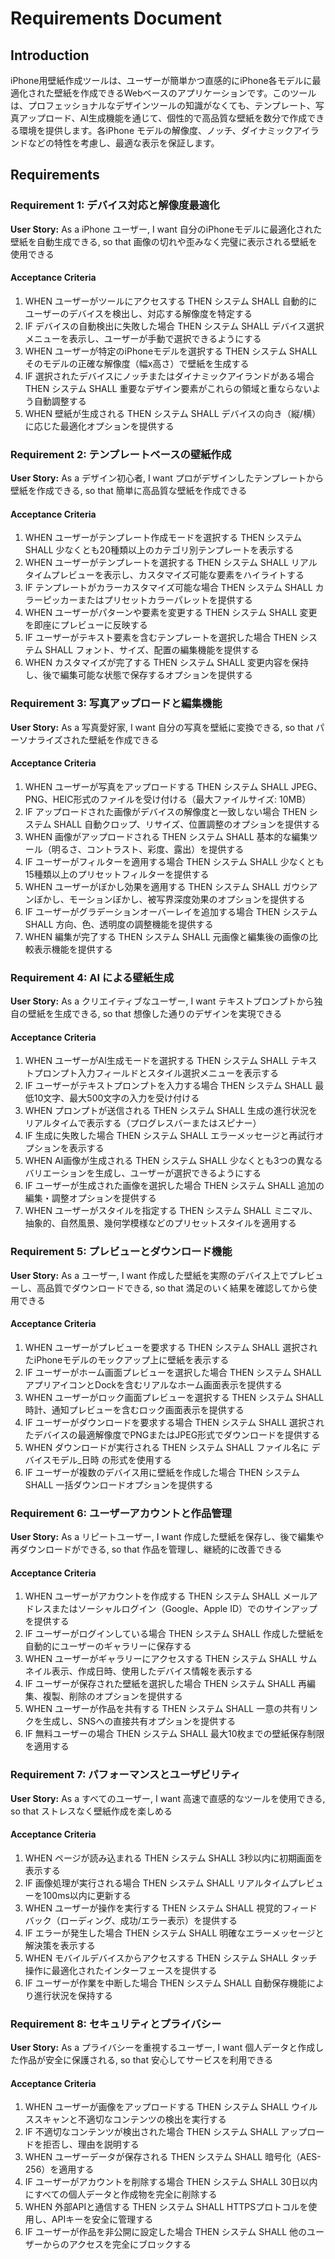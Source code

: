 # Requirements Document

## Introduction

iPhone用壁紙作成ツールは、ユーザーが簡単かつ直感的にiPhone各モデルに最適化された壁紙を作成できるWebベースのアプリケーションです。このツールは、プロフェッショナルなデザインツールの知識がなくても、テンプレート、写真アップロード、AI生成機能を通じて、個性的で高品質な壁紙を数分で作成できる環境を提供します。各iPhone モデルの解像度、ノッチ、ダイナミックアイランドなどの特性を考慮し、最適な表示を保証します。

## Requirements

### Requirement 1: デバイス対応と解像度最適化

**User Story:** As a iPhone ユーザー, I want 自分のiPhoneモデルに最適化された壁紙を自動生成できる, so that 画像の切れや歪みなく完璧に表示される壁紙を使用できる

#### Acceptance Criteria

1. WHEN ユーザーがツールにアクセスする THEN システム SHALL 自動的にユーザーのデバイスを検出し、対応する解像度を特定する
2. IF デバイスの自動検出に失敗した場合 THEN システム SHALL デバイス選択メニューを表示し、ユーザーが手動で選択できるようにする
3. WHEN ユーザーが特定のiPhoneモデルを選択する THEN システム SHALL そのモデルの正確な解像度（幅x高さ）で壁紙を生成する
4. IF 選択されたデバイスにノッチまたはダイナミックアイランドがある場合 THEN システム SHALL 重要なデザイン要素がこれらの領域と重ならないよう自動調整する
5. WHEN 壁紙が生成される THEN システム SHALL デバイスの向き（縦/横）に応じた最適化オプションを提供する

### Requirement 2: テンプレートベースの壁紙作成

**User Story:** As a デザイン初心者, I want プロがデザインしたテンプレートから壁紙を作成できる, so that 簡単に高品質な壁紙を作成できる

#### Acceptance Criteria

1. WHEN ユーザーがテンプレート作成モードを選択する THEN システム SHALL 少なくとも20種類以上のカテゴリ別テンプレートを表示する
2. WHEN ユーザーがテンプレートを選択する THEN システム SHALL リアルタイムプレビューを表示し、カスタマイズ可能な要素をハイライトする
3. IF テンプレートがカラーカスタマイズ可能な場合 THEN システム SHALL カラーピッカーまたはプリセットカラーパレットを提供する
4. WHEN ユーザーがパターンや要素を変更する THEN システム SHALL 変更を即座にプレビューに反映する
5. IF ユーザーがテキスト要素を含むテンプレートを選択した場合 THEN システム SHALL フォント、サイズ、配置の編集機能を提供する
6. WHEN カスタマイズが完了する THEN システム SHALL 変更内容を保持し、後で編集可能な状態で保存するオプションを提供する

### Requirement 3: 写真アップロードと編集機能

**User Story:** As a 写真愛好家, I want 自分の写真を壁紙に変換できる, so that パーソナライズされた壁紙を作成できる

#### Acceptance Criteria

1. WHEN ユーザーが写真をアップロードする THEN システム SHALL JPEG、PNG、HEIC形式のファイルを受け付ける（最大ファイルサイズ: 10MB）
2. IF アップロードされた画像がデバイスの解像度と一致しない場合 THEN システム SHALL 自動クロップ、リサイズ、位置調整のオプションを提供する
3. WHEN 画像がアップロードされる THEN システム SHALL 基本的な編集ツール（明るさ、コントラスト、彩度、露出）を提供する
4. IF ユーザーがフィルターを適用する場合 THEN システム SHALL 少なくとも15種類以上のプリセットフィルターを提供する
5. WHEN ユーザーがぼかし効果を適用する THEN システム SHALL ガウシアンぼかし、モーションぼかし、被写界深度効果のオプションを提供する
6. IF ユーザーがグラデーションオーバーレイを追加する場合 THEN システム SHALL 方向、色、透明度の調整機能を提供する
7. WHEN 編集が完了する THEN システム SHALL 元画像と編集後の画像の比較表示機能を提供する

### Requirement 4: AI による壁紙生成

**User Story:** As a クリエイティブなユーザー, I want テキストプロンプトから独自の壁紙を生成できる, so that 想像した通りのデザインを実現できる

#### Acceptance Criteria

1. WHEN ユーザーがAI生成モードを選択する THEN システム SHALL テキストプロンプト入力フィールドとスタイル選択メニューを表示する
2. IF ユーザーがテキストプロンプトを入力する場合 THEN システム SHALL 最低10文字、最大500文字の入力を受け付ける
3. WHEN プロンプトが送信される THEN システム SHALL 生成の進行状況をリアルタイムで表示する（プログレスバーまたはスピナー）
4. IF 生成に失敗した場合 THEN システム SHALL エラーメッセージと再試行オプションを表示する
5. WHEN AI画像が生成される THEN システム SHALL 少なくとも3つの異なるバリエーションを生成し、ユーザーが選択できるようにする
6. IF ユーザーが生成された画像を選択した場合 THEN システム SHALL 追加の編集・調整オプションを提供する
7. WHEN ユーザーがスタイルを指定する THEN システム SHALL ミニマル、抽象的、自然風景、幾何学模様などのプリセットスタイルを適用する

### Requirement 5: プレビューとダウンロード機能

**User Story:** As a ユーザー, I want 作成した壁紙を実際のデバイス上でプレビューし、高品質でダウンロードできる, so that 満足のいく結果を確認してから使用できる

#### Acceptance Criteria

1. WHEN ユーザーがプレビューを要求する THEN システム SHALL 選択されたiPhoneモデルのモックアップ上に壁紙を表示する
2. IF ユーザーがホーム画面プレビューを選択した場合 THEN システム SHALL アプリアイコンとDockを含むリアルなホーム画面表示を提供する
3. WHEN ユーザーがロック画面プレビューを選択する THEN システム SHALL 時計、通知プレビューを含むロック画面表示を提供する
4. IF ユーザーがダウンロードを要求する場合 THEN システム SHALL 選択されたデバイスの最適解像度でPNGまたはJPEG形式でダウンロードを提供する
5. WHEN ダウンロードが実行される THEN システム SHALL ファイル名に デバイスモデル_日時 の形式を使用する
6. IF ユーザーが複数のデバイス用に壁紙を作成した場合 THEN システム SHALL 一括ダウンロードオプションを提供する

### Requirement 6: ユーザーアカウントと作品管理

**User Story:** As a リピートユーザー, I want 作成した壁紙を保存し、後で編集や再ダウンロードができる, so that 作品を管理し、継続的に改善できる

#### Acceptance Criteria

1. WHEN ユーザーがアカウントを作成する THEN システム SHALL メールアドレスまたはソーシャルログイン（Google、Apple ID）でのサインアップを提供する
2. IF ユーザーがログインしている場合 THEN システム SHALL 作成した壁紙を自動的にユーザーのギャラリーに保存する
3. WHEN ユーザーがギャラリーにアクセスする THEN システム SHALL サムネイル表示、作成日時、使用したデバイス情報を表示する
4. IF ユーザーが保存された壁紙を選択した場合 THEN システム SHALL 再編集、複製、削除のオプションを提供する
5. WHEN ユーザーが作品を共有する THEN システム SHALL 一意の共有リンクを生成し、SNSへの直接共有オプションを提供する
6. IF 無料ユーザーの場合 THEN システム SHALL 最大10枚までの壁紙保存制限を適用する

### Requirement 7: パフォーマンスとユーザビリティ

**User Story:** As a すべてのユーザー, I want 高速で直感的なツールを使用できる, so that ストレスなく壁紙作成を楽しめる

#### Acceptance Criteria

1. WHEN ページが読み込まれる THEN システム SHALL 3秒以内に初期画面を表示する
2. IF 画像処理が実行される場合 THEN システム SHALL リアルタイムプレビューを100ms以内に更新する
3. WHEN ユーザーが操作を実行する THEN システム SHALL 視覚的フィードバック（ローディング、成功/エラー表示）を提供する
4. IF エラーが発生した場合 THEN システム SHALL 明確なエラーメッセージと解決策を表示する
5. WHEN モバイルデバイスからアクセスする THEN システム SHALL タッチ操作に最適化されたインターフェースを提供する
6. IF ユーザーが作業を中断した場合 THEN システム SHALL 自動保存機能により進行状況を保持する

### Requirement 8: セキュリティとプライバシー

**User Story:** As a プライバシーを重視するユーザー, I want 個人データと作成した作品が安全に保護される, so that 安心してサービスを利用できる

#### Acceptance Criteria

1. WHEN ユーザーが画像をアップロードする THEN システム SHALL ウイルススキャンと不適切なコンテンツの検出を実行する
2. IF 不適切なコンテンツが検出された場合 THEN システム SHALL アップロードを拒否し、理由を説明する
3. WHEN ユーザーデータが保存される THEN システム SHALL 暗号化（AES-256）を適用する
4. IF ユーザーがアカウントを削除する場合 THEN システム SHALL 30日以内にすべての個人データと作成物を完全に削除する
5. WHEN 外部APIと通信する THEN システム SHALL HTTPSプロトコルを使用し、APIキーを安全に管理する
6. IF ユーザーが作品を非公開に設定した場合 THEN システム SHALL 他のユーザーからのアクセスを完全にブロックする
